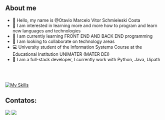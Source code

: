 ## About me 
- 👋 Hello, my name is @Otavio Marcelo Vitor Schmieleski Costa
- 👀 I am interested in learning more and more how to program and learn new languages ​​and technologies
- 🌱 I am currently learning FRONT END AND BACK END programming
- 💞️ I am looking to collaborate on technology areas
- 💻 University student of the Information Systems Course at the Educational Institution UNIMATER (MATER DEI)
- 🚀 I am a full-stack developer, I currently work with Python, Java, Uipath <br/><br/>

<br/><br/>
[![My Skills](https://skillicons.dev/icons?i=py,django,java,js,html,css,arduino,mysql,sqlite&theme=light)](https://skillicons.dev)


## Contatos:
<a href="https://www.linkedin.com/in/ot%C3%A1vio-marcelo-vitor-schmieleski-costa-a76010219" target="_blank"><img src="https://img.shields.io/badge/-LinkedIn-%230077B5?style=for-the-badge&logo=linkedin&logoColor=white" target="_blank"></a> 
<a href = "mailto:otavioschmieleski@gmail.com"><img src="https://img.shields.io/badge/Gmail-D14836?style=for-the-badge&logo=gmail&logoColor=white" target="_blank"></a>
